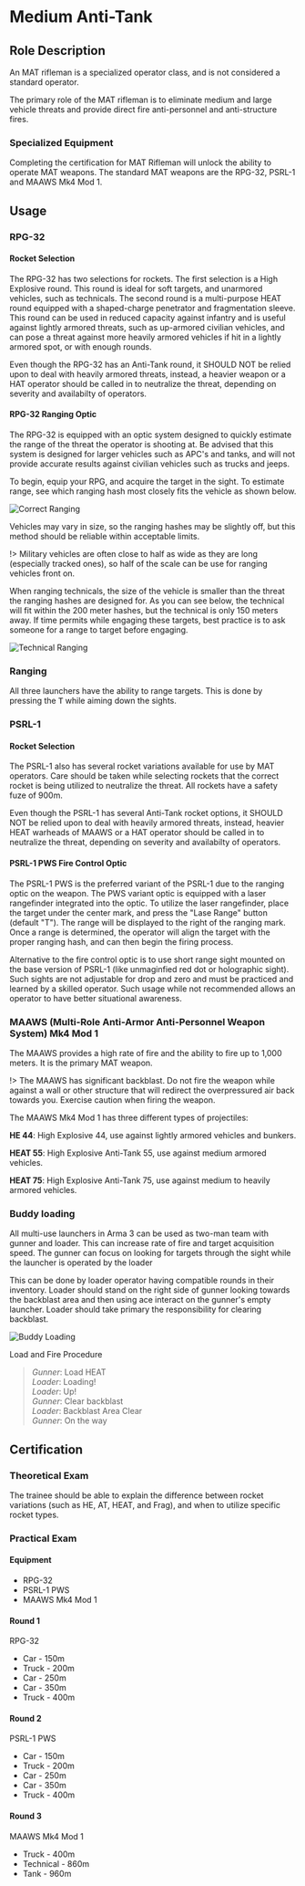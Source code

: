 # Medium Anti-Tank

## Role Description

An MAT rifleman is a specialized operator class, and is not considered a standard operator.

The primary role of the MAT rifleman is to eliminate medium and large vehicle threats and provide direct fire anti-personnel and anti-structure fires.

### Specialized Equipment

Completing the certification for MAT Rifleman will unlock the ability to operate MAT weapons. The standard MAT weapons are the RPG-32, PSRL-1 and MAAWS Mk4 Mod 1.

## Usage

### RPG-32

#### Rocket Selection

The RPG-32 has two selections for rockets. The first selection is a High Explosive round. This round is ideal for soft targets, and unarmored vehicles, such as technicals. The second round is a multi-purpose HEAT round equipped with a shaped-charge penetrator and fragmentation sleeve. This round can be used in reduced capacity against infantry and is useful against lightly armored threats, such as up-armored civilian vehicles, and can pose a threat against more heavily armored vehicles if hit in a lightly armored spot, or with enough rounds.

Even though the RPG-32 has an Anti-Tank round, it SHOULD NOT be relied upon to deal with heavily armored threats, instead, a heavier weapon or a HAT operator should be called in to neutralize the threat, depending on severity and availabilty of operators.

#### RPG-32 Ranging Optic

The RPG-32 is equipped with an optic system designed to quickly estimate the range of the threat the operator is shooting at. Be advised that this system is designed for larger vehicles such as APC's and tanks, and will not provide accurate results against civilian vehicles such as trucks and jeeps.

To begin, equip your RPG, and acquire the target in the sight. To estimate range, see which ranging hash most closely fits the vehicle as shown below.

![Correct Ranging](../images/lat_btr.png)

Vehicles may vary in size, so the ranging hashes may be slightly off, but this method should be reliable within acceptable limits.

!> Military vehicles are often close to half as wide as they are long (especially tracked ones), so half of the scale can be use for ranging vehicles front on.

When ranging technicals, the size of the vehicle is smaller than the threat the ranging hashes are designed for. As you can see below, the technical will fit within the 200 meter hashes, but the technical is only 150 meters away. If time permits while engaging these targets, best practice is to ask someone for a range to target before engaging.

![Technical Ranging](../images/lat_technical.png)


### Ranging

All three launchers have the ability to range targets. This is done by pressing the <kbd>T</kbd> while aiming down the sights.

### PSRL-1

#### Rocket Selection

The PSRL-1 also has several rocket variations available for use by MAT operators. Care should be taken while selecting rockets that the correct rocket is being utilized to neutralize the threat. All rockets have a safety fuze of 900m.

Even though the PSRL-1 has several Anti-Tank rocket options, it SHOULD NOT be relied upon to deal with heavily armored threats, instead, heavier HEAT warheads of MAAWS or a HAT operator should be called in to neutralize the threat, depending on severity and availabilty of operators.

#### PSRL-1 PWS Fire Control Optic

The PSRL-1 PWS is the preferred variant of the PSRL-1 due to the ranging optic on the weapon. The PWS variant optic is equipped with a laser rangefinder integrated into the optic. To utilize the laser rangefinder, place the target under the center mark, and press the "Lase Range" button (default "T"). The range will be displayed to the right of the ranging mark. Once a range is determined, the operator will align the target with the proper ranging hash, and can then begin the firing process.

Alternative to the fire control optic is to use short range sight mounted on the base version of PSRL-1 (like unmaginfied red dot or holographic sight). Such sights are not adjustable for drop and zero and must be practiced and learned by a skilled operator. Such usage while not recommended allows an operator to have better situational awareness.


### MAAWS (Multi-Role Anti-Armor Anti-Personnel Weapon System) Mk4 Mod 1

The MAAWS provides a high rate of fire and the ability to fire up to 1,000 meters. It is the primary MAT weapon.

!> The MAAWS has significant backblast. Do not fire the weapon while against a wall or other structure that will redirect the overpressured air back towards you. Exercise caution when firing the weapon.

The MAAWS Mk4 Mod 1 has three different types of projectiles:

**HE 44**: High Explosive 44, use against lightly armored vehicles and bunkers.

**HEAT 55**: High Explosive Anti-Tank 55, use against medium armored vehicles.

**HEAT 75**: High Explosive Anti-Tank 75, use against medium to heavily armored vehicles.

### Buddy loading

All multi-use launchers in Arma 3 can be used as two-man team with gunner and loader. This can increase rate of fire and target acquisition speed. The gunner can focus on looking for targets through the sight while the launcher is operated by the loader

This can be done by loader operator having compatible rounds in their inventory. Loader should stand on the right side of gunner looking towards the backblast area and then using ace interact on the gunner's empty launcher. Loader should take primary the responsibility for clearing backblast.

![Buddy Loading](../images/mat_buddy_loading.png)

Load and Fire Procedure

> *Gunner*: Load HEAT  
> *Loader*: Loading!  
> *Loader*: Up!  
> *Gunner*: Clear backblast  
> *Loader*: Backblast Area Clear  
> *Gunner*: On the way

## Certification

### Theoretical Exam

The trainee should be able to explain the difference between rocket variations (such as HE, AT, HEAT, and Frag), and when to utilize specific rocket types.

### Practical Exam

#### Equipment

- RPG-32
- PSRL-1 PWS
- MAAWS Mk4 Mod 1

#### Round 1

RPG-32
- Car   - 150m
- Truck - 200m
- Car   - 250m
- Car   - 350m
- Truck - 400m

#### Round 2

PSRL-1 PWS

- Car   - 150m
- Truck - 200m
- Car   - 250m
- Car   - 350m
- Truck - 400m

#### Round 3

MAAWS Mk4 Mod 1

- Truck     - 400m
- Technical - 860m
- Tank      - 960m


